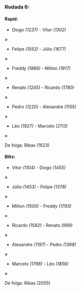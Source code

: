 ### Rodada 6:

#### Rapid:

* Diogo *(1237)*     -     Vitor *(1302)*

 **>** 
* Felipe *(1552)*     -     Júlio *(1677)*

 **>** 
* Freddy *(1886)*     -     Milton *(1917)*

 **>** 
* Renato *(1245)*     -     Ricardo *(1780)*

 **>** 
* Pedro *(1220)*     -     Alexandre *(1155)*

 **>** 
* Léo *(1927)*     -     Marcelo *(2113)*

 **>** 

De folga: Ribas (1623)

#### Blitz:

* Vitor *(1104)*     -     Diogo *(1455)*

 **>** 
* Júlio *(1453)*     -     Felipe *(1378)*

 **>** 
* Milton *(1500)*     -     Freddy *(1793)*

 **>** 
* Ricardo *(1582)*     -     Renato *(999)*

 **>** 
* Alexandre *(1197)*     -     Pedro *(1368)*

 **>** 
* Marcelo *(1798)*     -     Léo *(1856)*

 **>** 

De folga: Ribas (2055)


